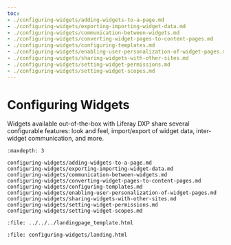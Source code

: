 ```yaml
---
toc:
- ./configuring-widgets/adding-widgets-to-a-page.md
- ./configuring-widgets/exporting-importing-widget-data.md
- ./configuring-widgets/communication-between-widgets.md
- ./configuring-widgets/converting-widget-pages-to-content-pages.md
- ./configuring-widgets/configuring-templates.md
- ./configuring-widgets/enabling-user-personalization-of-widget-pages.md
- ./configuring-widgets/sharing-widgets-with-other-sites.md
- ./configuring-widgets/setting-widget-permissions.md
- ./configuring-widgets/setting-widget-scopes.md
---
```

# Configuring Widgets

Widgets available out-of-the-box with Liferay DXP share several configurable features: look and feel, import/export of widget data, inter-widget communication, and more.

```{toctree}
:maxdepth: 3

configuring-widgets/adding-widgets-to-a-page.md
configuring-widgets/exporting-importing-widget-data.md
configuring-widgets/communication-between-widgets.md
configuring-widgets/converting-widget-pages-to-content-pages.md
configuring-widgets/configuring-templates.md
configuring-widgets/enabling-user-personalization-of-widget-pages.md
configuring-widgets/sharing-widgets-with-other-sites.md
configuring-widgets/setting-widget-permissions.md
configuring-widgets/setting-widget-scopes.md
```

```{raw} html
:file: ../../../landingpage_template.html
```

```{raw} html
:file: configuring-widgets/landing.html
```
